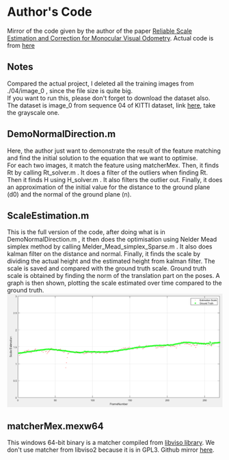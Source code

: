 # Author's Code
Mirror of the code given by the author of the paper [Reliable Scale Estimation and Correction for Monocular Visual Odometry](https://drive.google.com/file/d/0B73o7D_54u1LcFRPeWlIR1VubzA/view).
Actual code is from [here](https://sites.google.com/site/dingfuzhou/projects/reliable-scale-estimation-and-correction-for-visual-odometry)

## Notes 
Compared  the actual project, I deleted all the training images from ./04/image_0 , since the file size is quite big.  
If you want to run this, please don't forget to download the dataset also. The dataset is image_0 from sequence 04 of KITTI
dataset, link [here](http://www.cvlibs.net/datasets/kitti/eval_odometry.php), take the grayscale one.

## DemoNormalDirection.m
Here, the author just want to demonstrate the result of the feature matching and find the initial solution to the equation
that we want to optimise.  
For each two images, it match the feature using matcherMex. Then, it finds Rt by calling Rt_solver.m . It does a filter
of the outliers when finding Rt. Then it finds H using H_solver.m . It also filters the outlier out. Finally, it does an
approximation of the initial value for the distance to the ground plane (d0) and the normal of the ground plane (n).

## ScaleEstimation.m
This is the full version of the code, after doing what is in DemoNormalDirection.m , it then does the optimisation using 
Nelder Mead simplex method by calling Melder_Mead_simplex_Sparse.m . It also does kalman filter on the distance and normal. 
Finally, it finds the scale by dividing the actual height and the estimated height from kalman filter. The scale is saved and
compared with the ground truth scale. Ground truth scale is obtained by finding the norm of the translation part on the poses.
A graph is then shown, plotting the scale estimated over time compared to the ground truth.  
![](../../image/Ground%20Truth%20and%20Author's%20Code.png)

## matcherMex.mexw64
This windows 64-bit binary is a matcher compiled from [libviso library](http://www.cvlibs.net/software/libviso/). We don't use matcher from libviso2 because it is 
in GPL3. Github mirror [here](https://github.com/akhil22/libviso2).
